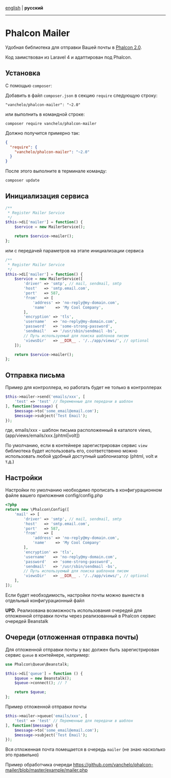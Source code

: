[english](./README-en.md) | **русский**
- - -

Phalcon Mailer
==============
Удобная библиотека для отправки Вашей почты в [Phalcon 2.0](http://phalconphp.com/).

Код заимствован из Laravel 4 и адаптирован под Phalcon.

Установка
---------
C помощью `composer`:

Добавить в файл `composer.json` в секцию `require` следующую строку:
```
"vanchelo/phalcon-mailer": "~2.0"
```
или выполнить в командной строке:
```
composer require vanchelo/phalcon-mailer
```
Должно получится примерно так:
```json
{
  "require": {
    "vanchelo/phalcon-mailer": "~2.0"
  }
}
```
После этого выполните в терминале команду:
```bash
composer update
```

Инициализация сервиса
---------
```php
/**
 * Register Mailer Service
 */
$this->di['mailer'] = function() {
    $service = new MailerService();

    return $service->mailer();
};
```
или с передачей параметров на этапе инициализации сервиса

```php
/**
 * Register Mailer Service
 */
$this->di['mailer'] = function() {
    $service = new MailerService([
        'driver' => 'smtp', // mail, sendmail, smtp
        'host'   => 'smtp.email.com',
        'port'   => 587,
        'from'   => [
            'address' => 'no-reply@my-domain.com',
            'name'    => 'My Cool Company',
        ],
        'encryption' => 'tls',
        'username'   => 'no-reply@my-domain.com',
        'password'   => 'some-strong-password',
        'sendmail'   => '/usr/sbin/sendmail -bs',
        // Путь используемый для поиска шаблонов писем
        'viewsDir'   => __DIR__ . '/../app/views/', // optional
    ]);

    return $service->mailer();
};
```

Отправка письма
---------
Пример для контроллера, но работать будет не только в контроллерах
```php
$this->mailer->send('emails/xxx', [
    'test' => 'test' // Переменные для передачи в шаблон
], function($message) {
    $message->to('some_email@email.com');
    $message->subject('Test Email');
});
```
где, emails/xxx - шаблон письма расположенный в каталоге views, (app/views/emails/xxx.[phtml|volt])

По умолчанию, если в контейнере зарегистрирован сервис `view` библиотека будет использовать его, соответственно можно использовать любой удобный доступный шаблонизатор (phtml, volt и т.д.)

Настройки
---------
Настройки по умолчанию необходимо прописать в конфигурационном файле вашего приложения config/config.php
```php
<?php
return new \Phalcon\Config([
    'mail' => [
        'driver' => 'smtp', // mail, sendmail, smtp
        'host'   => 'smtp.email.com',
        'port'   => 587,
        'from'   => [
            'address' => 'no-reply@my-domain.com',
            'name'    => 'My Cool Company'
        ],
        'encryption' => 'tls',
        'username'   => 'no-reply@my-domain.com',
        'password'   => 'some-strong-password',
        'sendmail'   => '/usr/sbin/sendmail -bs',
        // Путь используемый для поиска шаблонов писем
        'viewsDir'   => __DIR__ . '/../app/views/', // optional
    ],
]);
```

Если будет необходимость, настройки почты можно вынести в отдельный конфигурационный файл

**UPD**. Реализована возможность использования очередей для отложенной отправки почты через реализованный в Phalcon сервис очередей Beanstalk

Очереди (отложенная отправка почты)
---------

Для отложенной отправки почты у вас должен быть зарегистрирован сервис `queue` в контейнере, например:

```php
use Phalcon\Queue\Beanstalk;

$this->di['queue'] = function () {
    $queue = new Beanstalk();
    $queue->connect(); // ?

    return $queue;
};
```

Пример отложенной отправки почты

```php
$this->mailer->queue('emails/xxx', [
    'test' => 'test' // Переменные для передачи в шаблон
], function($message) {
    $message->to('some_email@email.com');
    $message->subject('Test Email');
});
```

Вся отложенная почта помещается в очередь `mailer` (не знаю насколько это правильно)

Пример обработчика очереди https://github.com/vanchelo/phalcon-mailer/blob/master/example/mailer.php
